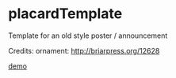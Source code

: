 placardTemplate
===============

Template for an old style poster / announcement

Credits: ornament: http://briarpress.org/12628

<a href="http://www.woudziel.nl/githubdemo/placartTemplate/">demo</a>